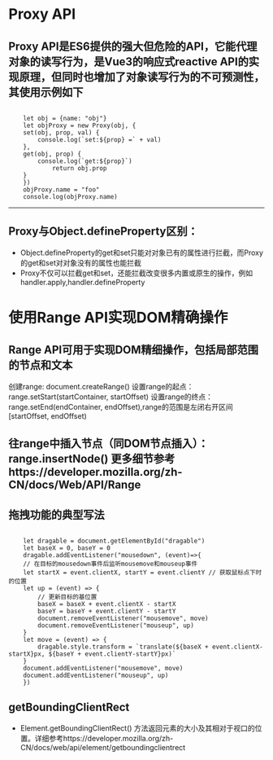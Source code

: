 # Proxy API
## Proxy API是ES6提供的强大但危险的API，它能代理对象的读写行为，是Vue3的响应式reactive API的实现原理，但同时也增加了对象读写行为的不可预测性，其使用示例如下
<pre><code>
    let obj = {name: "obj"}
    let objProxy = new Proxy(obj, {
    set(obj, prop, val) {
        console.log(`set:${prop} =` + val)
    },
    get(obj, prop) {
        console.log(`get:${prop}`)
            return obj.prop
    }
    })
    objProxy.name = "foo" 
    console.log(objProxy.name)
</code></pre>
------------------------------
##   Proxy与Object.defineProperty区别：
-   Object.defineProperty的get和set只能对对象已有的属性进行拦截，而Proxy的get和set对对象没有的属性也能拦截
-   Proxy不仅可以拦截get和set，还能拦截改变很多内置或原生的操作，例如handler.apply,handler.defineProperty
    
# 使用Range API实现DOM精确操作
## Range API可用于实现DOM精细操作，包括局部范围的节点和文本

创建range: document.createRange()
设置range的起点：range.setStart(startContainer, startOffset)
设置range的终点：range.setEnd(endContainer, endOffset),range的范围是左闭右开区间[startOffset, endOffset)

## 往range中插入节点（同DOM节点插入）： range.insertNode() 更多细节参考https://developer.mozilla.org/zh-CN/docs/Web/API/Range

## 拖拽功能的典型写法
<pre><code>
    let dragable = document.getElementById("dragable")
    let baseX = 0, baseY = 0
    dragable.addEventListener("mousedown", (event)=>{
    // 在目标的mousedown事件后监听mousemove和mouseup事件
    let startX = event.clientX, startY = event.clientY // 获取鼠标点下时的位置
    let up = (event) => {
        // 更新目标的基位置
        baseX = baseX + event.clientX - startX 
        baseY = baseY + event.clientY - startY
        document.removeEventListener("mousemove", move)
        document.removeEventListener("mouseup", up)      
    }
    let move = (event) => {
        dragable.style.transform = `translate(${baseX + event.clientX-startX}px, ${baseY + event.clientY-startY}px)`
    }
    document.addEventListener("mousemove", move)
    document.addEventListener("mouseup", up)
    })
</code></pre>
##  getBoundingClientRect
- Element.getBoundingClientRect() 方法返回元素的大小及其相对于视口的位置。详细参考https://developer.mozilla.org/zh-CN/docs/web/api/element/getboundingclientrect